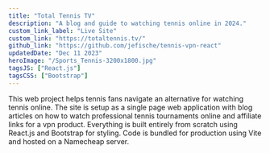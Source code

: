 ```yaml
---
title: "Total Tennis TV"
description: "A blog and guide to watching tennis online in 2024."
custom_link_label: "Live Site"
custom_link: "https://totaltennis.tv/"
github_link: "https://github.com/jefische/tennis-vpn-react"
updatedDate: "Dec 11 2023"
heroImage: "/Sports_Tennis-3200x1800.jpg"
tagsJS: ["React.js"]
tagsCSS: ["Bootstrap"]
---
```


This web project helps tennis fans navigate an alternative for watching tennis online. The site is setup as a single page web application with blog articles on how to watch professional tennis tournaments online and affiliate links for a vpn product. Everything is built entirely from scratch using React.js and Bootstrap for styling. Code is bundled for production using Vite and hosted on a Namecheap server.